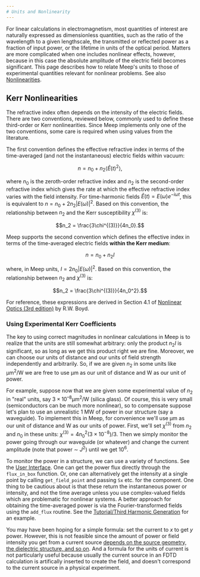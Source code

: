 ```yaml
---
# Units and Nonlinearity
---
```


For linear calculations in electromagnetism, most quantities of interest are naturally expressed as dimensionless quantities, such as the ratio of the wavelength to a given lengthscale, the transmitted or reflected power as a fraction of input power, or the lifetime in units of the optical period. Matters are more complicated when one includes nonlinear effects, however, because in this case the absolute amplitude of the electric field becomes significant. This page describes how to relate Meep's units to those of experimental quantities relevant for nonlinear problems. See also [Nonlinearities](Materials.md#nonlinearity).

Kerr Nonlinearities
-------------------

The refractive index often depends on the intensity of the electric fields. There are two conventions, reviewed below, commonly used to define these third-order or Kerr nonlinearities. Since Meep implements only one of the two conventions, some care is required when using values from the literature.

The first convention defines the effective refractive index in terms of the time-averaged (and not the instantaneous) electric fields within vacuum:

$$n =n _0 + n_2 \langle \tilde{E}(t)^2 \rangle ,$$

where $n_0$ is the zeroth-order refractive index and $n_2$ is the second-order refractive index which gives the rate at which the effective refractive index varies with the field intensity. For time-harmonic fields $\tilde{E}(t)=E(\omega)e^{-i\omega t}$, this is equivalent to $n =n _0 + 2 n_2 \vert E(\omega) \vert ^2$. Based on this convention, the relationship between $n_2$ and the Kerr susceptibility $\chi^{(3)}$ is:

$$n_2 = \frac{3\chi^{(3)}}{4n_0}.$$

Meep supports the second convention which defines the effective index in terms of the time-averaged electric fields **within the Kerr medium**:

$$n =n _0 + n_2 I$$

where, in Meep units, $I = 2n_0\vert E(\omega) \vert^2$. Based on this convention, the relationship between $n_2$ and $\chi^{(3)}$ is:

$$n_2 = \frac{3\chi^{(3)}}{4n_0^2}.$$

For reference, these expressions are derived in Section 4.1 of [Nonlinear Optics (3rd edition)](https://www.amazon.com/Nonlinear-Optics-Third-Robert-Boyd/dp/0123694701) by R.W. Boyd.

### Using Experimental Kerr Coefficients

The key to using correct magnitudes in nonlinear calculations in Meep is to realize that the units are still somewhat arbitrary: only the product $n_2 I$ is significant, so as long as we get this product right we are fine. Moreover, we can choose our units of distance and our units of field strength independently and arbitrarily. So, if we are given $n_2$ in some units like &#956;m<sup>2</sup>/W we are free to use &#956;m as our unit of distance and W as our unit of power.

For example, suppose now that we are given some experimental value of $n_2$ in "real" units, say $3\times10^{–8}$&#956;m<sup>2</sup>/W (silica glass). Of course, this is very small (semiconductors can be much more nonlinear), so to compensate suppose let's plan to use an unrealistic 1 MW of power in our structure (say a waveguide). To implement this in Meep, for convenience we'll use &#956;m as our unit of distance and W as our units of power. First, we'll set $\chi^{(3)}$ from $n_2$ and $n_0$ in these units: $\chi^{(3)} = 4n_0^2 (3\times 10^{-8})/3$. Then we simply monitor the power going through our waveguide (or whatever) and change the current amplitude (note that power &#8764; $J^2$) until we get $10^6$.

To monitor the power in a structure, we can use a variety of functions. See the [User Interface](Python_User_Interface.md). One can get the power flux directly through the `flux_in_box` function. Or, one can alternatively get the intensity at a single point by calling `get_field_point` and passing `Sx` etc. for the component. One thing to be cautious about is that these return the instantaneous power or intensity, and not the time average unless you use complex-valued fields which are problematic for nonlinear systems. A better approach for obtaining the time-averaged power is via the Fourier-transformed fields using the `add_flux` routine. See the [Tutorial/Third Harmonic Generation](Python_Tutorials/Third_Harmonic_Generation/) for an example.

You may have been hoping for a simple formula: set the current to *x* to get *y* power. However, this is not feasible since the amount of power or field intensity you get from a current source [depends on the source geometry, the dielectric structure, and so on](FAQ/#how-does-the-current-amplitude-relate-to-the-resulting-field-amplitude). And a formula for the units of current is not particularly useful because usually the current source in an FDTD calculation is artifically inserted to create the field, and doesn't correspond to the current source in a physical experiment.

